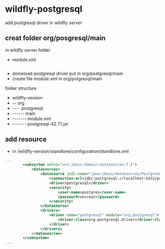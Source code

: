 # wildfly-postgresql
add postgresql driver in wildfly server 
## creat folder org/posgresql/main
in wildfly server folder
- module.xml
```xml
```

- donwload postgresql driver put in org/postgresql/main
- create file module.xml in org/potgresql/main

folder structure
- wildfly-version
- -- org
- ---- postgresql
- ------ main
- ------- module.xml
- ------- postgresql-42.7.1.jar
## add resource
- in /wildfly-version/standlone/configuration/standlone.xml 
```xml
...
        <subsystem xmlns="urn:jboss:domain:datasources:7.1">
            <datasources>
                <datasource jndi-name="java:jboss/datasources/PostgresDS" pool-name="PostgresDs">
                    <connection-url>jdbc:postgresql://localhost:5432/postgres</connection-url>
                    <driver>postgresql</driver>
                    <security>
                        <user-name>postgres</user-name>
                        <password>secreat</password>
                    </security>
                </datasource>
                <drivers>
                    <driver name="postgresql" module="org.postgresql">
                        <driver-class>org.postgresql.Driver</driver-class>
                    </driver>
                </drivers>
            </datasources>
        </subsystem>
...
```

